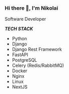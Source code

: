 ### Hi there 👋, I'm Nikolai
Software Developer

___TECH STACK___

* Python
* Django
* Django Rest Framework
* FastAPI
* PostgreSQL
* Celery (Redis/RabbitMQ)
* Docker
* Nginx
* Linux
* NextJS
